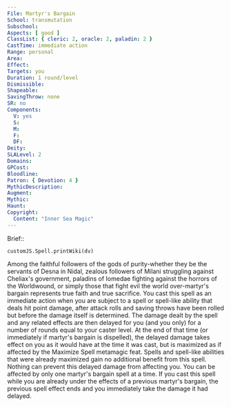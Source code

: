 ```yaml
---
File: Martyr's Bargain
School: transmutation
Subschool: 
Aspects: [ good ]
ClassList: { cleric: 2, oracle: 2, paladin: 2 }
CastTime: immediate action
Range: personal
Area: 
Effect: 
Targets: you
Duration: 1 round/level
Dismissible: 
Shapeable: 
SavingThrow: none
SR: no
Components:
  V: yes
  S: 
  M: 
  F: 
  DF: 
Deity: 
SLALevel: 2
Domains: 
GPCost: 
Bloodline: 
Patron: { Devotion: 4 }
MythicDescription: 
Augment: 
Mythic: 
Haunt: 
Copyright:
  Content: "Inner Sea Magic"
---
```

Brief:: 

```dataviewjs
customJS.Spell.printWiki(dv)
```

Among the faithful followers of the gods of purity-whether they be the servants of Desna in Nidal, zealous followers of Milani struggling against Cheliax's government, paladins of Iomedae fighting against the horrors of the Worldwound, or simply those that fight evil the world over-martyr's bargain represents true faith and true sacrifice.   You cast this spell as an immediate action when you are subject to a spell or spell-like ability that deals hit point damage, after attack rolls and saving throws have been rolled but before the damage itself is determined. The damage dealt by the spell and any related effects are then delayed for you (and you only) for a number of rounds equal to your caster level.   At the end of that time (or immediately if martyr's bargain is dispelled), the delayed damage takes effect on you as it would have at the time it was cast, but is maximized as if affected by the Maximize Spell metamagic feat. Spells and spell-like abilities that were already maximized gain no additional benefit from this spell. Nothing can prevent this delayed damage from affecting you.   You can be affected by only one martyr's bargain spell at a time. If you cast this spell while you are already under the effects of a previous martyr's bargain, the previous spell effect ends and you immediately take the damage it had delayed.
